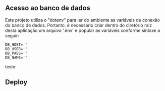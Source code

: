 ## Acesso ao banco de dados
Este projeto utiliza o "dotenv" para ler do ambiente as variáveis de conexão do banco de dados. Portanto, é necessário criar dentro do diretório raiz desta aplicação um arquivo '.env' e popular as variáveis conforme sintaxe a seguir:

```
DB_HOST=''
DB_USER=''
DB_PASS=''
DB_NAME=''
```

teste

## Deploy